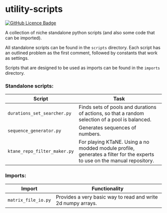 # utility-scripts

[![GitHub Licence Badge](https://img.shields.io/github/license/Kodipher/utility-scripts)](https://github.com/Kodipher/utility-scripts/blob/main/LICENSE)

A collection of niche standalone python scripts (and also some code that can be imported).

All standalone scripts can be found in the `scripts` directory. Each script has an outlined problem as the first comment, followed by constants that work as settings. 

Scripts that are designed to be used as imports can be found in the `imports` directory.

### Standalone scripts:

| Script                       | Task                                                         |
| ---------------------------- | ------------------------------------------------------------ |
| `durations_set_searcher.py`  | Finds sets of pools and durations of actions, so that a random selection of a pool is balanced. |
| `sequence_generator.py`      | Generates sequences of numbers.                              |
| `ktane_repo_filter_maker.py` | For playing KTaNE. Using a no modded module profile, generates a filter for the experts to use on the manual repository. |

### Imports:

| Import              | Functionality                                                |
| ------------------- | ------------------------------------------------------------ |
| `matrix_file_io.py` | Provides a very basic way to read and write 2d numpy arrays. |

